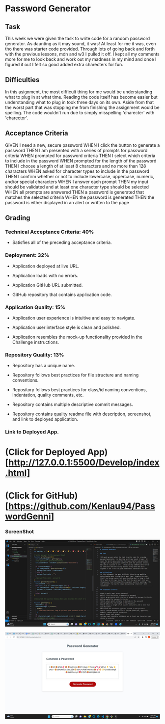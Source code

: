 # Password Generator

## Task

This week we were given the task to write code for a random password generator. As daunting as it may sound, it was! At least for me it was, even tho there was starter code provided. Through lots of going back and forth with the previous lessons, mdn and w3 I pulled it off. I kept all my comments more for me to look back and work out my madness in my mind and once I figured it out I felt so good added extra charecters for fun.

## Difficulties

In this asignment, the most difficult thing for me would be understanding what to plug in at what time. Reading the code itself has become easier but understanding what to plug in took three days on its own. Aside from that the worst part that was stopping me from finishing the assignment would be spelling. The code wouldn't run due to simply misspelling 'charecter' with 'charector'.

## Acceptance Criteria

GIVEN I need a new, secure password
WHEN I click the button to generate a password
THEN I am presented with a series of prompts for password criteria
WHEN prompted for password criteria
THEN I select which criteria to include in the password
WHEN prompted for the length of the password
THEN I choose a length of at least 8 characters and no more than 128 characters
WHEN asked for character types to include in the password
THEN I confirm whether or not to include lowercase, uppercase, numeric, and/or special characters
WHEN I answer each prompt
THEN my input should be validated and at least one character type should be selected
WHEN all prompts are answered
THEN a password is generated that matches the selected criteria
WHEN the password is generated
THEN the password is either displayed in an alert or written to the page

## Grading

### Technical Acceptance Criteria: 40%

- Satisfies all of the preceding acceptance criteria.

### Deployment: 32%

- Application deployed at live URL.

- Application loads with no errors.

- Application GitHub URL submitted.

- GitHub repository that contains application code.

### Application Quality: 15%

- Application user experience is intuitive and easy to navigate.

- Application user interface style is clean and polished.

- Application resembles the mock-up functionality provided in the Challenge instructions.

### Repository Quality: 13%

- Repository has a unique name.

- Repository follows best practices for file structure and naming conventions.

- Repository follows best practices for class/id naming conventions, indentation, quality comments, etc.

- Repository contains multiple descriptive commit messages.

- Repository contains quality readme file with description, screenshot, and link to deployed application.

### Link to Deployed App.

# (Click for Deployed App)[http://127.0.0.1:5500/Develop/index.html]

# (Click for GitHub)[https://github.com/Kenlau94/PasswordGenni]

### ScreenShot

![screenshot](./Develop/Assets/Genni.jpg)

![screenshot](./Develop/Assets/genniatwork.jpg)
